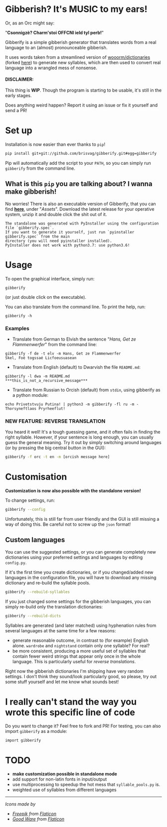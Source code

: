 # Gibberish? It's MUSIC to my ears!

Or, as an Orc might say:

"**Csonnigzè? Charm'stoi OFFCNI ield tyl perb!**"

Gibberify is a simple gibberish generator that translates words from a real language to an (almost) pronounceable gibberish.

It uses words taken from a streamlined version of
[wooorm/dictionaries](https://github.com/wooorm/dictionaries/tree/master/dictionaries)
(forked [here](https://github.com/brisvag/dictionaries)) to generate new syllables, 
which are then used to convert real language into a wrangled mess of nonsense.

#### DISCLAIMER:

This thing is **WIP**. Though the program is starting to be usable, it's still in the early stages. 

Does anything weird happen? Report it using an issue or fix it yourself and send a PR!

# Set up

Installation is now easier than ever thanks to `pip`!
```bash
pip install git+git://github.com/brisvag/gibberify.git#egg=gibberify
```

Pip will automatically add the script to your `PATH`, so you can simply run `gibberify` from the command line.

## What is this `pip` you are talking about? I wanna make gibberish!

No worries! There is also an executable version of Gibberify, that you can find
[**here**](https://github.com/brisvag/gibberify/releases/latest), under "_Assets_".
Download the latest release for your operative system, unzip it and double click the shit out of it. 

    The standalone was generated with PyInstaller using the configuration file `gibberify.spec`.
    If you want to generate it yourself, just run `pyinstaller gibberify.spec` from the main
    directory (you will need pyinstaller installed).
    PyInstaller does not work with python3.7: use python3.6!

# Usage

To open the graphical interface, simply run:
```
gibberify
```
(or just double click on the executable).

You can also translate from the command line. To print the help, run:
```
gibberify -h
```

### Examples

- Translate from German to Elvish the sentence "*Hans, Get ze Flammenwerfer*" from the command line:
```
gibberify -f de -t elv -m Hans, Get ze Flammenwerfer
Skel, Foë togssaé Licfoeusuasean
```

- Translate from English (default) to Dwarvish the file `README.md`:
```
gibberify -l dwa -m README.md
***this_is_not_a_recursive_message***
```

- Translate from Russian to Orcish (default) from `stdin`, using gibberify as a python module:
```
echo Privetstvuju Putina! | python3 -m gibberify -fl ru -m -
Thorsyneftlaos Pryrheeflut!
```


### NEW FEATURE: REVERSE TRANSLATION

You heard it well! It's a tough guessing game, and it often fails in finding the right syllable.
However, if your sentence is long enough, you can usually guess the general meaning. Try it out by simply switching
around languages (or by pressing the big central button in the GUI):
```bash
gibberify -f orc -t en -m [orcish message here] 
```

# Customisation

**Customization is now also possible with the standalone version!**

To change settings, run:
```bash
gibberify --config
```

Unfortunately, this is still far from user friendly and the GUI is still missing a way of doing this.
Be careful not to screw up the `json` format!

## Custom languages

You can use the suggested settings, or you can generate completely new dictionaries using your preferred 
settings and languages by editing `config.py`.

If it's the first time you create dictionaries, or if you changed/added new languages in the configuration file,
you will have to download any missing dictionary and re-build the syllable pools.
```bash
gibberify --rebuild-syllables
```

If you just changed some settings for the gibberish languages, you can simply re-build only the translation dictionaries:
```bash
gibberify --rebuild-dicts
```

Syllables are generated (and later matched) using hyphenation rules from several languages at the same time for a few reasons:
- generate reasonable outcome, in contrast to (for example) English alone. `wardrobe` and `nightstand` contain only one syllable? For real?
- be more consistent, producing a more useful set of syllables that contain fewer weird strings that appear only once in the whole language.
  This is particularly useful for _reverse translations_.

Right now the gibberish dictionaries I'm shipping have very random settings. I don't think they sound/look particularly good,
so please, try out some stuff yourself and let me know what sounds best!

# I really can't stand the way you wrote this specific line of code

Do you want to change it? Feel free to fork and PR! For testing, you can also import `gibberify` as a module:
```python3
import gibberify
```

# TODO

- **make customization possible in standalone mode**
- add support for non-latin fonts in input/output
- use multiprocessing to speedup the hot mess that `syllable_pools.py` is.
- weighted use of syllables from different languages

---

_Icons made by_
- _[Freepik](https://www.freepik.com/) from [Flaticon](https://www.flaticon.com/)_
- _[Good Ware](https://www.flaticon.com/authors/good-ware) from [Flaticon](https://www.flaticon.com/)_